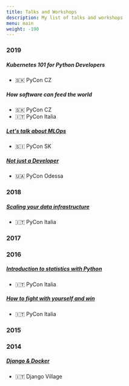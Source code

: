 ```yaml
---
title: Talks and Workshops
description: My list of talks and workshops
menu: main
weight: -190
---
```


### 2019

##### Kubernetes 101 for Python Developers

- 🇸🇰 PyCon CZ

##### How software can feed the world

- 🇸🇰 PyCon CZ
- 🇮🇹 PyCon Italia

##### [Let's talk about MLOps](https://github.com/barrachri/Talks/tree/master/mlops)

- 🇸🇮 PyCon SK

##### [Not just a Developer](https://github.com/barrachri/Talks/tree/master/not_just_a_developer)

- 🇺🇦 PyCon Odessa

### 2018

##### [Scaling your data infrastructure](https://speakerdeck.com/barrachri/scaling-your-data-infrastructure)

- 🇮🇹 PyCon Italia

### 2017

### 2016

##### [Introduction to statistics with Python](https://speakerdeck.com/barrachri/introduction-to-statistics-with-python)

- 🇮🇹 PyCon Italia

##### [How to fight with yourself and win](https://speakerdeck.com/barrachri/how-to-fight-with-yourself-and-win)

- 🇮🇹 PyCon Italia

### 2015

### 2014

##### [Django & Docker](https://speakerdeck.com/barrachri/django-and-docker)

- 🇮🇹 Django Village
